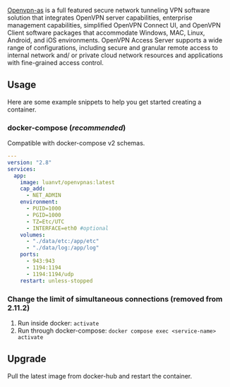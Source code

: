 [Openvpn-as](https://openvpn.net/index.php/access-server/overview.html) is a full featured secure network tunneling VPN software solution that integrates OpenVPN server capabilities, enterprise management capabilities, simplified OpenVPN Connect UI, and OpenVPN Client software packages that accommodate Windows, MAC, Linux, Android, and iOS environments. OpenVPN Access Server supports a wide range of configurations, including secure and granular remote access to internal network and/ or private cloud network resources and applications with fine-grained access control.


## Usage

Here are some example snippets to help you get started creating a container.

### docker-compose (***recommended***)

Compatible with docker-compose v2 schemas.

```yaml
---
version: "2.8"
services:
  app:
    image: luanvt/openvpnas:latest
    cap_add:
      - NET_ADMIN
    environment:
      - PUID=1000
      - PGID=1000
      - TZ=Etc/UTC
      - INTERFACE=eth0 #optional
    volumes:
      - "./data/etc:/app/etc"
      - "./data/log:/app/log"
    ports:
      - 943:943
      - 1194:1194
      - 1194:1194/udp
    restart: unless-stopped
```

### Change the limit of simultaneous connections (removed from 2.11.2)
1. Run inside docker: `activate`
2. Run through docker-compose: `docker compose exec <service-name> activate`

## Upgrade
Pull the latest image from docker-hub and restart the container.
